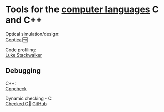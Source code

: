 
# Tools for the [computer languages](https://trendless.tech/langs) C and C++

Optical simulation/design:  
[Goptical🆓](https://www.gnu.org/software/goptical/)

Code profiling:  
[Luke Stackwalker](https://lukestackwalker.sourceforge.net/)

## Debugging

C++:  
[Cppcheck](https://cppcheck.sourceforge.io/)

Dynamic checking - C:  
[Checked C🧛](https://www.checkedc.org/) [GitHub](https://github.com/Microsoft/checkedc)
